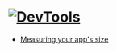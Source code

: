 # [![DevTools](https://i.ytimg.com/vi_webp/_EYk-E29edo/sddefault.webp)](https://www.youtube.com/watch?v=_EYk-E29edo)

* [Measuring your app's size](https://docs.flutter.dev/perf/app-size)
